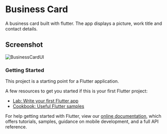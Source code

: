 # Business Card

A business card built with flutter. The app displays a picture, work title and contact details.

## Screenshot
![BusinessCardUI](https://user-images.githubusercontent.com/52799413/81472499-f610f200-91e7-11ea-932c-f336c69fedb7.png)



### Getting Started

This project is a starting point for a Flutter application.

A few resources to get you started if this is your first Flutter project:

- [Lab: Write your first Flutter app](https://flutter.dev/docs/get-started/codelab)
- [Cookbook: Useful Flutter samples](https://flutter.dev/docs/cookbook)

For help getting started with Flutter, view our
[online documentation](https://flutter.dev/docs), which offers tutorials,
samples, guidance on mobile development, and a full API reference.
